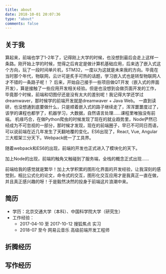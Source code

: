 ```yaml
---
title: about
date: 2018-10-01 20:07:36
type: "about"
comments: false
---
```

## 关于我

算起来，前端也学了1-2年了，记得刚上大学的时候，也没想到最后会走上这样一条路。刚开始上学的时候，觉得之后肯定是做计算机基础应用，后来选了嵌入式这个方向，玩了一段时间单片机，STM32，一度以为这就是未来我的方向。毕竟在当时那个年代，物联网，云计可是炙手可热的话题，学习嵌入式也是转型物联网人才不错的一条路子呢！？
后来，开始自己接手一些项目做QT开发（嵌入式的界面开发），算是接触了一些应用开发相关经验。但是也没想到会做页面开发的工作，毕竟那个时候，前端和切图仔还是没有太大的差别呢！我记得大学还学过dreamwaver，那时候学的前端开发就是dreamwaver + Java Web。
一直到读研，也没想通到底要做什么，只是顺着嵌入式的路子继续走了，浑浑噩噩度过了，该学的课程也都学了，机器学习，大数据，自然语言处理……课程里唯独没有前端。
机缘巧合，在做Python爬虫的时候发现了现在的就业趋势里，Node俨然已经成为不可忽视的一部分，那时候才发现，现在的前端圈子，早已不可同日而语，可以说前端在近几年发生了天翻地覆的变化。ES6出现了，React, Vue, Angular三大框架三分天下。Webpack统一了工具界。

随着webpack和ES6的出现，前端的开发也正式进入了模块化的天下。

加上Node的出现，前端的触角又触碰到了服务端，全栈的概念正式出现……

前端给我的感觉就是繁华！加上大学积累的图形化界面的开发经验，让我深刻的感觉到，相比公式化的论文，命令式的交互，图形化交互应用才是我真正一直在做，并且真正感兴趣的呀！于是毅然决然的投身于前端这片浪潮中来。

## 简历
- 学历：北京交通大学（本科）、中国科学院大学（研究生）
- 工作经验：
  - 2017-04-10 至 2017-10-12 搜狐焦点 实习 
  - 2018-07 至今 网易云音乐 高级前端开发工程师

## 折腾经历


## 写作经历

